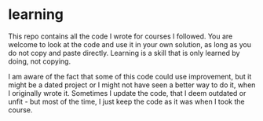 # learning
This repo contains all the code I wrote for courses I followed. You are welcome to look at the code and use it in your own solution, as long as you do not copy and paste directly. Learning is a skill that is only learned by doing, not copying.

I am aware of the fact that some of this code could use improvement, but it might be a dated project or I might not have seen a better way to do it, when I originally wrote it. Sometimes I update the code, that I deem outdated or unfit - but most of the time, I just keep the code as it was when I took the course.
